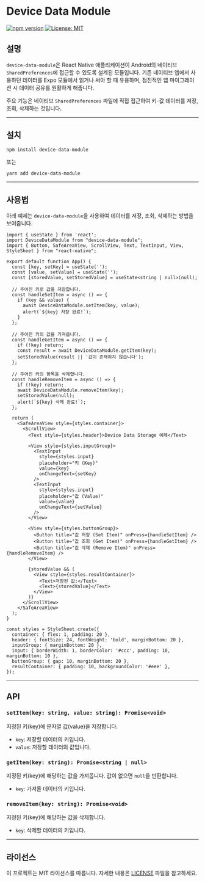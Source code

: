 # Device Data Module

[![npm version](https://img.shields.io/npm/v/device-data-module.svg)](https://www.npmjs.com/package/device-data-module)
[![License: MIT](https://img.shields.io/badge/License-MIT-yellow.svg)](https://opensource.org/licenses/MIT)

## 설명

`device-data-module`은 React Native 애플리케이션이 Android의 네이티브 `SharedPreferences`에 접근할 수 있도록 설계된 모듈입니다. 기존 네이티브 앱에서 사용하던 데이터를 Expo 모듈에서 읽거나 써야 할 때 유용하며, 점진적인 앱 마이그레이션 시 데이터 공유를 원활하게 해줍니다.

주요 기능은 네이티브 `SharedPreferences` 파일에 직접 접근하여 키-값 데이터를 저장, 조회, 삭제하는 것입니다.

---

## 설치

```bash
npm install device-data-module
```
또는
```bash
yarn add device-data-module
```

---

## 사용법

아래 예제는 `device-data-module`을 사용하여 데이터를 저장, 조회, 삭제하는 방법을 보여줍니다.

```tsx
import { useState } from 'react';
import DeviceDataModule from "device-data-module";
import { Button, SafeAreaView, ScrollView, Text, TextInput, View, StyleSheet } from "react-native";

export default function App() {
  const [key, setKey] = useState('');
  const [value, setValue] = useState('');
  const [storedValue, setStoredValue] = useState<string | null>(null);

  // 주어진 키로 값을 저장합니다.
  const handleSetItem = async () => {
    if (key && value) {
      await DeviceDataModule.setItem(key, value);
      alert(`${key} 저장 완료!`);
    }
  };

  // 주어진 키의 값을 가져옵니다.
  const handleGetItem = async () => {
    if (!key) return;
    const result = await DeviceDataModule.getItem(key);
    setStoredValue(result || '값이 존재하지 않습니다');
  };

  // 주어진 키의 항목을 삭제합니다.
  const handleRemoveItem = async () => {
    if (!key) return;
    await DeviceDataModule.removeItem(key);
    setStoredValue(null);
    alert(`${key} 삭제 완료!`);
  };

  return (
    <SafeAreaView style={styles.container}>
      <ScrollView>
        <Text style={styles.header}>Device Data Storage 예제</Text>
        
        <View style={styles.inputGroup}>
          <TextInput
            style={styles.input}
            placeholder="키 (Key)"
            value={key}
            onChangeText={setKey}
          />
          <TextInput
            style={styles.input}
            placeholder="값 (Value)"
            value={value}
            onChangeText={setValue}
          />
        </View>

        <View style={styles.buttonGroup}>
          <Button title="값 저장 (Set Item)" onPress={handleSetItem} />
          <Button title="값 조회 (Get Item)" onPress={handleGetItem} />
          <Button title="값 삭제 (Remove Item)" onPress={handleRemoveItem} />
        </View>

        {storedValue && (
          <View style={styles.resultContainer}>
            <Text>저장된 값:</Text>
            <Text>{storedValue}</Text>
          </View>
        )}
      </ScrollView>
    </SafeAreaView>
  );
}

const styles = StyleSheet.create({
  container: { flex: 1, padding: 20 },
  header: { fontSize: 24, fontWeight: 'bold', marginBottom: 20 },
  inputGroup: { marginBottom: 20 },
  input: { borderWidth: 1, borderColor: '#ccc', padding: 10, marginBottom: 10 },
  buttonGroup: { gap: 10, marginBottom: 20 },
  resultContainer: { padding: 10, backgroundColor: '#eee' },
});
```

---

## API

### `setItem(key: string, value: string): Promise<void>`
지정된 키(key)에 문자열 값(value)을 저장합니다.
- `key`: 저장할 데이터의 키입니다.
- `value`: 저장할 데이터의 값입니다.

### `getItem(key: string): Promise<string | null>`
지정된 키(key)에 해당하는 값을 가져옵니다. 값이 없으면 `null`을 반환합니다.
- `key`: 가져올 데이터의 키입니다.

### `removeItem(key: string): Promise<void>`
지정된 키(key)에 해당하는 값을 삭제합니다.
- `key`: 삭제할 데이터의 키입니다.


---

## 라이선스

이 프로젝트는 MIT 라이선스를 따릅니다. 자세한 내용은 [LICENSE](LICENSE) 파일을 참고하세요. 